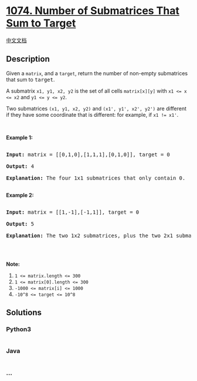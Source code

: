 # [1074. Number of Submatrices That Sum to Target](https://leetcode.com/problems/number-of-submatrices-that-sum-to-target)

[中文文档](/solution/1000-1099/1074.Number%20of%20Submatrices%20That%20Sum%20to%20Target/README.md)

## Description

<p>Given a <code>matrix</code>, and a <code>target</code>, return the number of non-empty submatrices that sum to <font face="monospace">target</font>.</p>

<p>A submatrix <code>x1, y1, x2, y2</code> is the set of all cells <code>matrix[x][y]</code> with <code>x1 &lt;= x &lt;= x2</code> and <code>y1 &lt;= y &lt;= y2</code>.</p>

<p>Two submatrices <code>(x1, y1, x2, y2)</code> and <code>(x1&#39;, y1&#39;, x2&#39;, y2&#39;)</code> are different if they have some coordinate&nbsp;that is different: for example, if <code>x1 != x1&#39;</code>.</p>

<p>&nbsp;</p>

<p><strong>Example 1:</strong></p>

<pre>

<strong>Input: </strong>matrix = <span id="example-input-1-1">[[0,1,0],[1,1,1],[0,1,0]]</span>, target = <span id="example-input-1-2">0</span>

<strong>Output: </strong><span id="example-output-1">4</span>

<strong>Explanation: </strong>The four 1x1 submatrices that only contain 0.

</pre>

<div>

<p><strong>Example 2:</strong></p>

<pre>

<strong>Input: </strong>matrix = <span id="example-input-2-1">[[1,-1],[-1,1]]</span>, target = <span id="example-input-2-2">0</span>

<strong>Output: </strong><span id="example-output-2">5</span>

<strong>Explanation: </strong>The two 1x2 submatrices, plus the two 2x1 submatrices, plus the 2x2 submatrix.

</pre>

</div>

<p>&nbsp;</p>

<p><strong><strong>Note:</strong></strong></p>

<ol>
    <li><code>1 &lt;= matrix.length &lt;= 300</code></li>
    <li><code>1 &lt;= matrix[0].length &lt;= 300</code></li>
    <li><code>-1000 &lt;= matrix[i] &lt;= 1000</code></li>
    <li><code>-10^8 &lt;= target &lt;= 10^8</code></li>
</ol>

## Solutions

<!-- tabs:start -->

### **Python3**

```python

```

### **Java**

```java

```

### **...**

```

```

<!-- tabs:end -->
